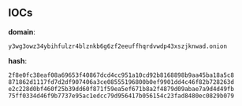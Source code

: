 
## IOCs

__domain__:

```text
y3wg3owz34ybihfulzr4blznkb6g6zf2eeuffhqrdvwdp43xszjknwad.onion
```
__hash__:

```text
2f8e0fc38eaf08a69653f40867dcd4cc951a10cd92b8168898b9aa45ba18a5c8
871862d1117fd7d2df907406a3ce08555196800b0ef9901dd4c46f82b728263d
e2c228d0bf460f25b39dd60f871f59ea5ef671b8a2f4879d09abae7a9d4d49fb
75ff0334d46f9b7737e95ac1edcc79d956417b056154c23fad8480ec0829b079
```